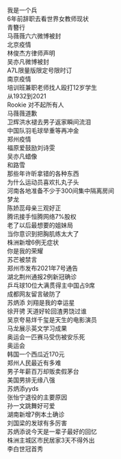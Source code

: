 我是一个兵  
6年前辞职去看世界女教师现状  
青簪行  
马薇薇六六微博被封  
北京疫情  
林俊杰方律师声明  
吴亦凡微博被封  
A7L限量版限定号限时订  
南京疫情  
培训班兼职老师找人殴打12岁学生  
从1932到2021  
Rookie 对不起所有人  
马薇薇道歉  
卫辉洪水褪去男子返家瞬间流泪  
中国队羽毛球举重等再冲金  
郑州疫情  
福原爱鼓励刘诗雯  
吴亦凡蜡像  
和路雪  
那些年许昕拿错的各种东西  
为什么运动员喜欢扎丸子头  
河南各地准备不少于300间集中隔离房间  
梦龙  
陈娇蕊母亲三观好正  
腾讯接手恒腾网络7%股权  
老了以后最想要的姐妹局  
当你意识到把胸肌练太大了  
株洲新增6例无症状  
你是我的荣耀  
苏芒被禁言  
郑州市发布2021年7号通告  
湖北荆州通报2例新冠确诊  
乒乓球10位大满贯得主中国占9席  
成都网友留言破防了  
苏炳添 刘翔是我的幸运星  
徐开骋 天道好轮回渣男饶过谁  
吴京夸易烊千玺是天生的电影演员  
马龙展示英文学习成果  
奥运会一匹赛马受伤被安乐死  
奥运会  
韩国一个西瓜近170元  
郑州人民最近有多难  
男子年薪百万却贩卖假茅台  
美国男排无缘八强  
苏炳添yyds  
张怡宁退役的主要原因  
孙一文跳舞好可爱  
湖南新增7例本土确诊  
刘国梁的发球有多厉害  
苏炳添说今天是一辈子最好的回忆  
株洲主城区市民居家3天不得外出  
李白世冠首秀  
